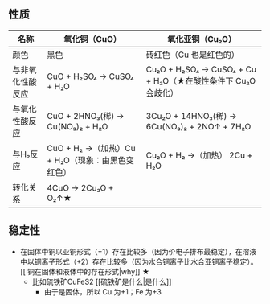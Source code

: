 ## 性质

| 名称       | 氧化铜（CuO）                          | 氧化亚铜（Cu₂O）                                        |
| -------- | --------------------------------- | ------------------------------------------------- |
| 颜色       | 黑色                                | 砖红色（Cu 也是红色的）                                     |
| 与非氧化性酸反应 | CuO + H₂SO₄ → CuSO₄ + H₂O         | Cu₂O + H₂SO₄ → CuSO₄ + Cu + H₂O（★在酸性条件下 Cu₂O 会歧化） |
| 与氧化性酸反应  | CuO + 2HNO₃(稀) → Cu(NO₃)₂ + H₂O   | 3Cu₂O + 14HNO₃(稀) → 6Cu(NO₃)₂ + 2NO↑ + 7H₂O       |
| 与H₂反应    | CuO + H₂ →（加热）Cu + H₂O（现象：由黑色变红色） | Cu₂O + H₂ →（加热） 2Cu + H₂O                         |
| 转化关系     | 4CuO → 2Cu₂O + O₂↑★               |                                                   |
## 稳定性
- 在固体中铜以亚铜形式（+1）存在比较多（因为价电子排布最稳定），在溶液中以铜离子形式（+2）存在比较多（因为水合铜离子比水合亚铜离子稳定）。[[ 铜在固体和液体中的存在形式|why]] ★
	- 比如硫铁矿CuFeS2 [[硫铁矿是什么|是什么]]
		- 由于是固体，所以 Cu 为+1；Fe 为+3